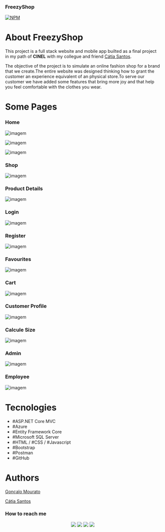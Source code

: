 ### FreezyShop 
[![NPM](https://img.shields.io/npm/l/react)](https://github.com/GoncaloMourato/FreezyShop/blob/master/LICENSE.txt) 

# About FreezyShop

This project is a full stack website and mobile app builted as a final project in my path of **CINEL**  with my collegue and friend [Cátia Santos](https://github.com/Catia0202).

The objective of the project is to simulate an online fashion shop for a brand that we create.The entire website was designed thinking how to grant the customer  an experience equivalent of an physical store.To serve our customer we have added some features that bring more joy and that help you feel comfortable with the clothes you wear. 

# Some Pages 

### Home

![imagem](https://user-images.githubusercontent.com/60984128/210694360-c25c545f-fb3f-495d-823b-94587193bb95.png)

![imagem](https://user-images.githubusercontent.com/60984128/210694411-a2a81763-564e-4b33-8877-24e6d9a99488.png)

![imagem](https://user-images.githubusercontent.com/60984128/210694426-2185b0bd-d881-4338-a96e-6766082ec1e6.png)


### Shop 

![imagem](https://user-images.githubusercontent.com/60984128/210694536-5d6bf176-3fec-45f0-9cb8-57c19d43dbcb.png)


### Product Details

![imagem](https://user-images.githubusercontent.com/60984128/210694633-3d6cbb1a-91e4-40c1-bba0-f982bda28c48.png)


### Login

![imagem](https://user-images.githubusercontent.com/60984128/210694818-3f16eaab-4103-40b4-b60b-f75e81fa7f42.png)


### Register

![imagem](https://user-images.githubusercontent.com/60984128/210694861-8e4ba8da-77ba-402d-8f73-a6481f05f7f9.png)


### Favourites

![imagem](https://user-images.githubusercontent.com/60984128/210694901-ee91d7aa-259a-4855-8e91-aef7fc3da02e.png)


### Cart

![imagem](https://user-images.githubusercontent.com/60984128/210694938-582ab69d-8531-4fc6-b97c-085daedaccfa.png)


### Customer Profile

![imagem](https://user-images.githubusercontent.com/60984128/210695976-1716d5e6-c34f-4e5c-8f5b-c958ff22cbf8.png)


### Calcule Size

![imagem](https://user-images.githubusercontent.com/60984128/210696043-41679c24-8e09-4892-b597-2b3645e3b3a9.png)


### Admin

![imagem](https://user-images.githubusercontent.com/60984128/210696105-66fd41be-7c31-427d-9553-14da33416479.png)


### Employee

![imagem](https://user-images.githubusercontent.com/60984128/210696173-d7e41186-cfef-427c-a215-c14df1ab70d2.png)


# Tecnologies

- #ASP.NET Core MVC
- #Azure
- #Entity Framework Core
- #Microsoft SQL Server
- #HTML / #CSS / #Javascript
- #Bootstrap
- #Postman
- #GitHub

# Authors

[Gonçalo Mourato](https://github.com/Catia0202)

[Cátia Santos](https://github.com/Catia0202)

### How to reach me

<div align="center">
  <a href="https://instagram.com/mourat.o" target="_blank"><img src="https://img.shields.io/badge/-Instagram-5e48c7?style=for-the-badge&logo=instagram&logoColor=white" target="_blank"></a>
  <a href="https://github.com/GoncaloMourato" target="_blank"><img src="https://img.shields.io/badge/GitHub-100000?style=for-the-badge&logo=github&logoColor=white" target="_blank"></a>
  <a href = "mailto:goncalomourato11@gmail.com"><img src="https://img.shields.io/badge/-Gmail-%23333?style=for-the-badge&logo=gmail&logoColor=white" target="_blank"></a>
  <a href="https://www.linkedin.com/in/gon%C3%A7alo-mourato-1a9582260/" target="_blank"><img src="https://img.shields.io/badge/-LinkedIn-%230077B5?style=for-the-badge&logo=linkedin&logoColor=white" target="_blank"></a> 
</div>
